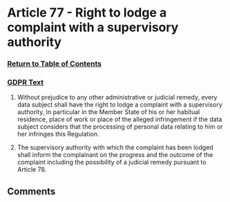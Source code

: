 # Article 77 - Right to lodge a complaint with a supervisory authority

### [Return to Table of Contents](https://github.com/mitmedialab/Consent-HackDay/blob/master/Legal/GDPR%20Markdown/1.%20Table%20of%20Contents.md)

### [GDPR Text](https://eur-lex.europa.eu/legal-content/EN/TXT/HTML/?uri=CELEX:32016R0679&from=EN#d1e6101-1-1)

1.   Without prejudice to any other administrative or judicial remedy, every data subject shall have the right to lodge a complaint with a supervisory authority, in particular in the Member State of his or her habitual residence, place of work or place of the alleged infringement if the data subject considers that the processing of personal data relating to him or her infringes this Regulation.

2.   The supervisory authority with which the complaint has been lodged shall inform the complainant on the progress and the outcome of the complaint including the possibility of a judicial remedy pursuant to Article 78.


## Comments
